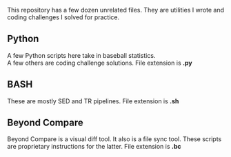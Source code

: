 This repository has a few dozen unrelated files. They are utilities I wrote and coding challenges I solved for practice.  

## Python 
A few Python scripts here take in baseball statistics.  
A few others are coding challenge solutions.  File extension is __.py__  

## BASH
These are mostly SED and TR pipelines.  File extension is __.sh__  

## Beyond Compare
Beyond Compare is a visual diff tool.  It also is a file sync tool.  These scripts are proprietary instructions for the latter.  File extension is __.bc__
